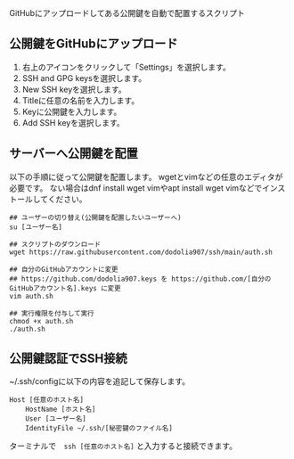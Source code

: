 GitHubにアップロードしてある公開鍵を自動で配置するスクリプト

## 公開鍵をGitHubにアップロード
1. 右上のアイコンをクリックして「Settings」を選択します。  
2. SSH and GPG keysを選択します。
3. New SSH keyを選択します。
4. Titleに任意の名前を入力します。
5. Keyに公開鍵を入力します。
6. Add SSH keyを選択します。

## サーバーへ公開鍵を配置
以下の手順に従って公開鍵を配置します。
wgetとvimなどの任意のエディタが必要です。
ない場合はdnf install wget vimやapt install wget vimなどでインストールしてください。
```
## ユーザーの切り替え(公開鍵を配置したいユーザーへ)
su [ユーザー名]

## スクリプトのダウンロード
wget https://raw.githubusercontent.com/dodolia907/ssh/main/auth.sh

## 自分のGitHubアカウントに変更
## https://github.com/dodolia907.keys を https://github.com/[自分のGitHubアカウント名].keys に変更
vim auth.sh

## 実行権限を付与して実行
chmod +x auth.sh
./auth.sh
```

## 公開鍵認証でSSH接続
~/.ssh/configに以下の内容を追記して保存します。
```config
Host [任意のホスト名]
    HostName [ホスト名]
    User [ユーザー名]
    IdentityFile ~/.ssh/[秘密鍵のファイル名]
```
ターミナルで　`ssh [任意のホスト名]` と入力すると接続できます。
